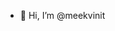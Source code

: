 - 👋 Hi, I’m @meekvinit


<!---
meekvinit/meekvinit is a ✨ special ✨ repository because its `README.md` (this file) appears on your GitHub profile.
You can click the Preview link to take a look at your changes.
--->
